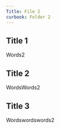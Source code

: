 ```yaml
---
Title: File 2
curbook: Folder 2
---
```


## Title 1

Words2

## Title 2

WordsWords2


## Title 3

Wordswordswords2
